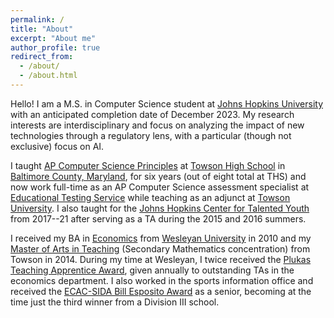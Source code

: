 ```yaml
---
permalink: /
title: "About"
excerpt: "About me"
author_profile: true
redirect_from: 
  - /about/
  - /about.html
---
```


Hello! I am a M.S. in Computer Science student at [Johns Hopkins University](www.jhu.edu) with an anticipated completion date of December 2023. My research interests are interdisciplinary and focus on analyzing the impact of new technologies through a regulatory lens, with a particular (though not exclusive) focus on AI.

I taught [AP Computer Science Principles](https://apcentral.collegeboard.org/courses/ap-computer-science-principles/course) at [Towson High School](towsonhs.bcps.org) in [Baltimore County, Maryland](www.bcps.org), for six years (out of eight total at THS) and now work full-time as an AP Computer Science assessment specialist at [Educational Testing Service](www.ets.org) while teaching as an adjunct at [Towson University](https://www.towson.edu/fcsm/departments/mathematics/). I also taught for the [Johns Hopkins Center for Talented Youth](cty.jhu.edu) from 2017--21 after serving as a TA during the 2015 and 2016 summers.

I received my BA in [Economics](https://www.wesleyan.edu/econ/) from [Wesleyan University](https://www.wesleyan.edu/) in 2010 and my [Master of Arts in Teaching](https://www.towson.edu/coe/departments/teaching/) (Secondary Mathematics concentration) from Towson in 2014. During my time at Wesleyan, I twice received the [Plukas Teaching Apprentice Award](https://www.wesleyan.edu/econ/honors/prizes.html), given annually to outstanding TAs in the economics department. I also worked in the sports information office and received the [ECAC-SIDA Bill Esposito Award](https://east-comm.com/sports/2013/6/20/gen_0620133744.aspx) as a senior, becoming at the time just the third winner from a Division III school.
